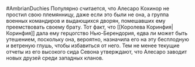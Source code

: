 #AmbrianDuchies
Популярно считается, что Алесаро Кохинор не простил свою племянницу, даже если это были не она, а группа военных командиров и выдающихся дворян, помешавших ему преемствовать своему брату. Тот факт, что [[Королева Коринфия|Коринфия]] дала ему герцогство Нью-Берендория, едва ли может быть утешением, поскольку она, вероятно, назначила его на эту бесплодную и ветреную глушь, чтобы избавиться от него. Тем не менее текущие отчеты из его высокого сида Севона утверждают, что Алесаро заводит новых друзей среди западных кланов.